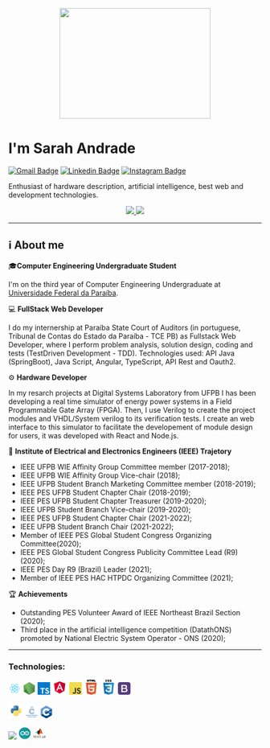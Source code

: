 <p align="center">
  <img width="300" height="220" src='https://data.whicdn.com/images/293246292/original.gif' enconde></img>
</p>


# I'm Sarah Andrade 


[![Gmail Badge](https://img.shields.io/badge/-satc1624@ieee.org-6633cc?style=flat-square&logo=Gmail&logoColor=white&link=mailto:satc1624@ieee.org)](mailto:satc1624@ieee.org)
[![Linkedin Badge](https://img.shields.io/badge/-Sarah%20Andrade-6633cc?style=flat-square&logo=Linkedin&logoColor=white&link=https://www.linkedin.com/in/sarah-andrade-toscano-de-carvalho-910835187/)](https://www.linkedin.com/in/sarah-andrade-toscano-de-carvalho-910835187/) 
[![Instagram Badge](https://img.shields.io/badge/-@Sarah_atc-6633cc?style=flat-square&logo=instagram&logoColor=white&link=https://www.instagram.com/sarah_atc/)](https://www.instagram.com/sarah_atc/)

Enthusiast of hardware description, artificial intelligence, best web and development technologies.


<p align="center">
<a href="https://github.com/SarahToscano/github-readme-stats">
  <img height="180em" src="https://github-readme-stats.vercel.app/api?username=SarahToscano&theme=radical&show_icons=true&include_all_commits=true&count_private=true" />
  <img height="180em" src="https://github-readme-stats.vercel.app/api/top-langs/?username=SarahToscano&theme=radical&layout=compact&langs_count=8" />
</a>
</p>




---
## :information_source: About me
  
🎓**Computer Engineering Undergraduate Student**
  
I'm on the third year of Computer Engineering Undergraduate at [Universidade Federal da Paraíba](https://www.ufpb.br/). 

💻 **FullStack Web Developer**

I do my internership at Paraíba State Court of Auditors (in portuguese, Tribunal de Contas do Estado da Paraíba - TCE PB) as Fullstack Web Developer, where I perform problem analysis, solution design, coding and tests (TestDriven Development - TDD). 
Technologies used: API Java (SpringBoot), Java Script, Angular, TypeScript, API Rest and Oauth2.

⚙️ **Hardware Developer**

In my resarch projects at Digital Systems Laboratory from UFPB I has been developing a real time simulator of energy power systems in a Field Programmable Gate Array (FPGA). Then, I use Verilog to create the project modules and VHDL/System verilog to its verification tests. I create an web interface to this simulator to facilitate the developement of module design for users, it was developed with React and Node.js.


📌 **Institute of Electrical and Electronics Engineers (IEEE) Trajetory**

- IEEE UFPB WIE Affinity Group Committee member (2017-2018);
- IEEE UFPB WIE Affinity Group Vice-chair (2018);
- IEEE UFPB Student Branch Marketing Committee member (2018-2019);
- IEEE PES UFPB Student Chapter Chair (2018-2019);
- IEEE PES UFPB Student Chapter Treasurer (2019-2020);
- IEEE UFPB Student Branch Vice-chair (2019-2020);
- IEEE PES UFPB Student Chapter Chair (2021-2022);
- IEEE UFPB Student Branch Chair (2021-2022);
- Member of IEEE PES Global Student Congress Organizing Committee(2020);
- IEEE PES Global Student Congress Publicity Committee Lead (R9) (2020);
- IEEE PES Day R9 (Brazil) Leader (2021);
- Member of IEEE PES HAC HTPDC Organizing Committee (2021);

🏆 **Achievements**

- Outstanding PES Volunteer Award of IEEE Northeast Brazil Section (2020);
- Third place in the artificial intelligence competition (DatathONS) promoted by National Electric System Operator - ONS (2020);




---

### Technologies:

<code><img height="25" src="https://raw.githubusercontent.com/github/explore/80688e429a7d4ef2fca1e82350fe8e3517d3494d/topics/react/react.png"></code>
<code><img height="25" src="https://raw.githubusercontent.com/github/explore/80688e429a7d4ef2fca1e82350fe8e3517d3494d/topics/nodejs/nodejs.png"></code> 
<code><img height="25" src="https://raw.githubusercontent.com/github/explore/80688e429a7d4ef2fca1e82350fe8e3517d3494d/topics/typescript/typescript.png"></code>
<code><img height="30" src="https://raw.githubusercontent.com/github/explore/80688e429a7d4ef2fca1e82350fe8e3517d3494d/topics/angular/angular.png"></code>
<code><img height="25" src="https://raw.githubusercontent.com/github/explore/80688e429a7d4ef2fca1e82350fe8e3517d3494d/topics/javascript/javascript.png"></code>
<code><img height="30" src="https://raw.githubusercontent.com/github/explore/80688e429a7d4ef2fca1e82350fe8e3517d3494d/topics/html/html.png"></code> 
<code><img height="30" src="https://raw.githubusercontent.com/github/explore/80688e429a7d4ef2fca1e82350fe8e3517d3494d/topics/css/css.png"></code>
<code><img height="25" src="https://raw.githubusercontent.com/github/explore/80688e429a7d4ef2fca1e82350fe8e3517d3494d/topics/bootstrap/bootstrap.png"></code>

<code><img height="30" src="https://raw.githubusercontent.com/github/explore/80688e429a7d4ef2fca1e82350fe8e3517d3494d/topics/python/python.png"></code>
<code><img height="25" src="https://raw.githubusercontent.com/github/explore/80688e429a7d4ef2fca1e82350fe8e3517d3494d/topics/c/c.png"></code>
<code><img height="25" src="https://raw.githubusercontent.com/github/explore/80688e429a7d4ef2fca1e82350fe8e3517d3494d/topics/cpp/cpp.png"></code>

<code><img height="25" src="https://previews.123rf.com/images/ylivdesign/ylivdesign1905/ylivdesign190500427/122637427-computer-processor-icon-outline-computer-processor-vector-icon-for-web-design-isolated-on-white-back.jpg"></code>
<code><img height="25" src="https://raw.githubusercontent.com/github/explore/80688e429a7d4ef2fca1e82350fe8e3517d3494d/topics/arduino/arduino.png"></code>
<code><img height="25" src="https://raw.githubusercontent.com/github/explore/80688e429a7d4ef2fca1e82350fe8e3517d3494d/topics/matlab/matlab.png"></code>


